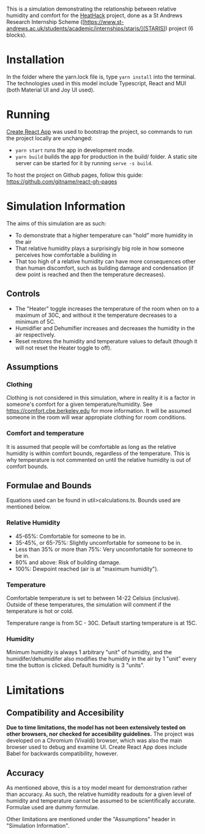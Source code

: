 This is a simulation demonstrating the relationship between relative humidity and comfort for the [HeatHack](https://heathack.org) project, done as a St Andrews Research Internship Scheme ([https://www.st-andrews.ac.uk/students/academic/internships/staris/](STARIS)) project (6 blocks).

# Installation
In the folder where the yarn.lock file is, type `yarn install` into the terminal. The technologies used in this model include Typescript, React and MUI (both Material UI and Joy UI used).

# Running
[Create React App](https://github.com/facebook/create-react-app) was used to bootstrap the project, so commands to run the project locally are unchanged:
- `yarn start` runs the app in development mode.
- `yarn build` builds the app for production in the build/ folder. A static site server can be started for it by running `serve -s build`.

To host the project on Github pages, follow this guide: https://github.com/gitname/react-gh-pages 

# Simulation Information
The aims of this simulation are as such:
- To demonstrate that a higher temperature can "hold" more humidity in the air
- That relative humidity plays a surprisingly big role in how someone perceives how comfortable a building in
- That too high of a relative humidity can have more consequences other than human discomfort, such as building damage and condensation (if dew point is reached and then the temperature decreases).

## Controls
- The "Heater" toggle increases the temperature of the room when on to a maximum of 30C, and without it the temperature decreases to a minimum of 5C.
- Humidifier and Dehumifier increases and decreases the humidity in the air respectively.
- Reset restores the humidity and temperature values to default (though it will not reset the Heater toggle to off).

## Assumptions
### Clothing
Clothing is not considered in this simulation, where in reality it is a factor in someone's comfort for a given temperature/humidity. See https://comfort.cbe.berkeley.edu for more information. It will be assumed someone in the room will wear appropiate clothing for room conditions.

### Comfort and temperature
It is assumed that people will be comfortable as long as the relative humidity is within comfort bounds, regardless of the temperature. This is why temperature is not commented on until the relative humidity is out of comfort bounds.

## Formulae and Bounds
Equations used can be found in util>calculations.ts. Bounds used are mentioned below.

### Relative Humidity
- 45-65%: Comfortable for someone to be in.
- 35-45%, or 65-75%: Slightly uncomfortable for someone to be in.
- Less than 35% or more than 75%: Very uncomfortable for someone to be in.
- 80% and above: Risk of building damage.
- 100%: Dewpoint reached (air is at "maximum humidity").

### Temperature
Comfortable temperature is set to between 14-22 Celsius (inclusive). Outside of these temperatures, the simulation will comment if the temperature is hot or cold. 

Temperature range is from 5C - 30C. Default starting temperature is at 15C.

### Humidity
Minimum humidity is always 1 arbitrary "unit" of humidity, and the humidifer/dehumidifer also modifies the humidity in the air by 1 "unit" every time the button is clicked. Default humidity is 3 "units".


# Limitations
## Compatibility and Accesibility
**Due to time limitations, the model has not been extensively tested on other browsers, nor checked for accesibility guidelines.** The project was developed on a Chromium (Vivaldi) browser, which was also the main browser used to debug and examine UI. Create React App does include Babel for backwards compatibility, however.

## Accuracy
As mentioned above, this is a toy model meant for demonstration rather than accuracy. As such, the relative humidity readouts for a given level of humidity and temperature cannot be assumed to be scientifically accurate. Formulae used are dummy formulae.

Other limitations are mentioned under the "Assumptions" header in "Simulation Information".
